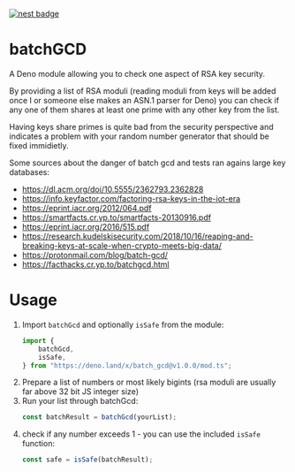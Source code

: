 [![nest badge](https://nest.land/badge-block.svg)](https://nest.land/package/batch_gcd)

# batchGCD

A Deno module allowing you to check one aspect of RSA key security.

By providing a list of RSA moduli (reading moduli from keys will be added once I or someone else makes an ASN.1 parser for Deno) you can check if any one of them shares at least one prime with any other key from the list.

Having keys share primes is quite bad from the security perspective and indicates a problem with your random number generator that should be fixed immidietly.

Some sources about the danger of batch gcd and tests ran agains large key databases:

-   https://dl.acm.org/doi/10.5555/2362793.2362828
-   https://info.keyfactor.com/factoring-rsa-keys-in-the-iot-era
-   https://eprint.iacr.org/2012/064.pdf
-   https://smartfacts.cr.yp.to/smartfacts-20130916.pdf
-   https://eprint.iacr.org/2016/515.pdf
-   https://research.kudelskisecurity.com/2018/10/16/reaping-and-breaking-keys-at-scale-when-crypto-meets-big-data/
-   https://protonmail.com/blog/batch-gcd/
-   https://facthacks.cr.yp.to/batchgcd.html

# Usage

1. Import `batchGcd` and optionally `isSafe` from the module:
    ```ts
    import {
        batchGcd,
        isSafe,
    } from "https://deno.land/x/batch_gcd@v1.0.0/mod.ts";
    ```
2. Prepare a list of numbers or most likely bigints (rsa moduli are usually far above 32 bit JS integer size)
3. Run your list through batchGcd:
    ```ts
    const batchResult = batchGcd(yourList);
    ```
4. check if any number exceeds 1 - you can use the included `isSafe` function:
    ```ts
    const safe = isSafe(batchResult);
    ```
